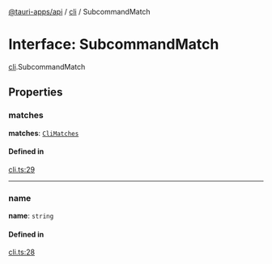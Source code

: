 [@tauri-apps/api](../README.md) / [cli](../modules/cli.md) / SubcommandMatch

# Interface: SubcommandMatch

[cli](../modules/cli.md).SubcommandMatch

## Properties

### matches

 **matches**: [`CliMatches`](cli.CliMatches.md)

#### Defined in

[cli.ts:29](https://github.com/tauri-apps/tauri/blob/b1d5342/tooling/api/src/cli.ts#L29)

___

### name

 **name**: `string`

#### Defined in

[cli.ts:28](https://github.com/tauri-apps/tauri/blob/b1d5342/tooling/api/src/cli.ts#L28)
